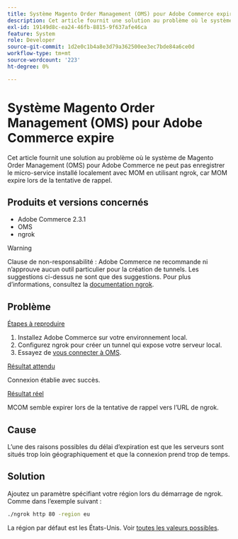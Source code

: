 ```yaml
---
title: Système Magento Order Management (OMS) pour Adobe Commerce expire
description: Cet article fournit une solution au problème où le système de Magento Order Management (OMS) pour Adobe Commerce ne peut pas enregistrer le micro-service installé localement avec MOM en utilisant ngrok, car MOM expire lors de la tentative de rappel.
exl-id: 19149d8c-ea24-46fb-8815-9f637afe46ca
feature: System
role: Developer
source-git-commit: 1d2e0c1b4a8e3d79a362500ee3ec7bde84a6ce0d
workflow-type: tm+mt
source-wordcount: '223'
ht-degree: 0%

---
```


# Système Magento Order Management (OMS) pour Adobe Commerce expire

Cet article fournit une solution au problème où le système de Magento Order Management (OMS) pour Adobe Commerce ne peut pas enregistrer le micro-service installé localement avec MOM en utilisant ngrok, car MOM expire lors de la tentative de rappel.

## Produits et versions concernés

* Adobe Commerce 2.3.1
* OMS
* ngrok

>[!WARNING]
>
>Clause de non-responsabilité : Adobe Commerce ne recommande ni n’approuve aucun outil particulier pour la création de tunnels. Les suggestions ci-dessus ne sont que des suggestions. Pour plus d’informations, consultez la [documentation ngrok](https://ngrok.com/docs).

## Problème

<u>Étapes à reproduire</u>

1. Installez Adobe Commerce sur votre environnement local.
1. Configurez ngrok pour créer un tunnel qui expose votre serveur local.
1. Essayez de [vous connecter à OMS](https://omsdocs.magento.com/en/integration/connector/setup-tutorial/).

<u>Résultat attendu</u>

Connexion établie avec succès.

<u>Résultat réel</u>

MCOM semble expirer lors de la tentative de rappel vers l’URL de ngrok.

## Cause

L’une des raisons possibles du délai d’expiration est que les serveurs sont situés trop loin géographiquement et que la connexion prend trop de temps.

## Solution

Ajoutez un paramètre spécifiant votre région lors du démarrage de ngrok. Comme dans l’exemple suivant :

```bash
./ngrok http 80 -region eu
```

La région par défaut est les États-Unis. Voir [toutes les valeurs possibles](https://ngrok.com/docs#config_region).
